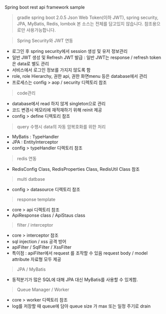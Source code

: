 Spring boot rest api framework sample
> gradle
> spring boot 2.0.5
> Json Web Token(이하 JWT), spring security, JPA, MyBatis, Redis, lombok
> 본 소스는 전체를 담고있지 않습니다. 참조용으로만 사용가능합니다.

> Spring Security와 JWT 연동
  - 로그인 후 spring security에서 session 생성 및 유저 정보관리
  - 일반 JWT 생성 및 Refresh JWT 발급 : 일반 JWT는 response / refresh token 은 data로 별도 관리
  - 서비스에서 로그인 정보를 가지지 않도록 함
  - role, role Hierarchy, 권한 api, 권한 화면menu 등은 database에서 관리
  - 프로세스는 config > aop / security 디렉토리 참조
  
> code관리
  - database에서 read 하지 않게 singleton으로 관리
  - 코드 변경시 메모리에 재적재하기 위해 reinit 제공
  - config > define 디렉토리 참조

> query 수행시 data의 자동 암복호화를 위한 처리
  - MyBatis : TypeHandler
  - JPA : EntityInterceptor
  - config > typeHandler 디렉토리 참조

> redis 연동
  - RedisConfig Class, RedisProperties Class, RedisUtil Class 참조

> multi datbase
  - config > datasource 디렉토리 참조

> response template
  - core > api 디렉토리 참조
  - ApiResponse class / ApiStaus class

> filter / interceptor
  - core > interceptor 참조
  - sql injection / xss 공격 방어
  - apiFilter / SqlFilter / XssFilter
  - 특이점 : apiFilter에서 request 를 조작할 수 있음
             request body / model attribute 자료형 모두 제공

> JPA / MyBatis
  - 동적분기가 많은 SQL에 대해 JPA 대신 MyBatis를 사용할 수 있게함.

> Queue Manager / Worker
  - core > worker 디렉토리 참조
  - log를 저장할 때 queue에 담아 queue size 가 max 또는 일정 주기로 drain
